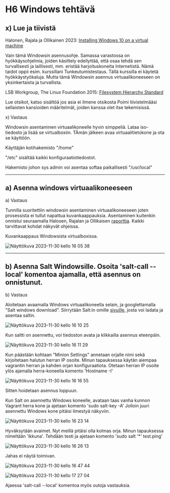# H6 Windows tehtävä

## x) Lue ja tiivistä

Halonen, Rajala ja Ollikainen 2023: [Installing Windows 10 on a virtual machine](https://github.com/therealhalonen/PhishSticks/blob/master/notes/ollikainen/windows.md)

Vain tämä Windowsin asennusohje. Samassa varastossa on hyökkäysohjelmia, joiden käsittely edellyttää, että osaa tehdä sen turvallisesti ja laillisesti, mm. eristää harjoituskoneita Internetistä. Nämä taidot oppii esim. kurssillani Tunkeutumistestaus. Tällä kurssilla ei käytetä hyökkäystyökaluja. Mutta tämä Windowsin asennus virtuaalikoneeseen on yksinkertaista ja turvallista.

LSB Workgroup, The Linux Foundation 2015: [Filesystem Hierarchy Standard](https://refspecs.linuxfoundation.org/FHS_3.0/fhs/index.html)

Lue otsikot, katso sisältöä jos asia ei ilmene otsikosta
Poimi tiivistelmääsi sellaisten kansioiden määritelmät, joiden kanssa olet itse tekemisissä.

x) Vastaus

Windowsin asentaminen virtuaalikoneelle hyvin simppeliä. Lataa iso-tiedosto ja lisää se virtualboxiin. TÄmän jälkeen avaa virtuaalitietokone ja ota se käyttöön.

Käyttäjän kotihakemisto "/home"

"/etc" sisältää kaikki konfiguraatiotiedostot.

Hakemisto johon sys admin voi asentaa softaa paikallisesti "/usr/local"


***


## a) Asenna windows virtuaalikoneeseen

a) Vastaus

Tunnilla suoritettiin windowsin asentaminen virtuaalikoneeseen joten prosessista ei tullut napattua kuvankaappauksia. Asentaminen kuitenkin onnistui seuraamalla Halosen, Rajalan ja Ollikaisen [raporttia](https://github.com/therealhalonen/PhishSticks/blob/master/notes/ollikainen/windows.md). Kaikki tarvittavat kohdat näkyvät ohjeissa.

Kuvankaappaus Windowsista virtualboxissa.

![Näyttökuva 2023-11-30 kello 16 05 38](https://github.com/juliusjantti/palvelinten_hallinta_kurssi/assets/148885509/6dd856f3-9cc4-4222-ba6b-c29a4eb6d544)

***

## b)  Asenna Salt Windowsille. Osoita 'salt-call --local' komentoa ajamalla, että asennus on onnistunut.

b) Vastaus

Aloitetaan avaamalla Windows virtuaalikoneella selain, ja googlettamalla "Salt windows download". Siirrytään Salt:in omille [sivuille](https://docs.saltproject.io/salt/install-guide/en/latest/topics/install-by-operating-system/windows.html), josta voi ladata ja asentaa saltin.

![Näyttökuva 2023-11-30 kello 16 10 25](https://github.com/juliusjantti/palvelinten_hallinta_kurssi/assets/148885509/2e6e7522-fccc-477b-ab15-3ed2d79b3daa)

Kun saltti on asennettu, voi tiedoston avata ja klikkailla asennus eteenpäin.

![Näyttökuva 2023-11-30 kello 16 11 29](https://github.com/juliusjantti/palvelinten_hallinta_kurssi/assets/148885509/a0ed23ac-d31d-499d-afc0-52f45f2244c5)

Kun päästään kohtaan "Minion Settings" annetaan orjalle nimi sekä kirjoitetaan halutun herran IP osoite. Minun tapauksessa käytän aiempaa vagrantin herran ja kahden  orjan konfiguraatiota. Otetaan herran IP osoite ylös ajamalla herra-koneella komento 'Hostname -I'

![Näyttökuva 2023-11-30 kello 16 16 55](https://github.com/juliusjantti/palvelinten_hallinta_kurssi/assets/148885509/509f4074-09b0-4e29-9e77-881915577429)

Sitten hoidetaan asennus loppuun.

Kun Salt on asennettu Windows koneelle, avataan taas vanha kunnon Vagrant herra kone ja ajetaan komento 'sudo salt-key -A' Jolloin juuri asennettu Windows kone pitäisi ilmestyä näkyviin.

![Näyttökuva 2023-11-30 kello 16 23 14](https://github.com/juliusjantti/palvelinten_hallinta_kurssi/assets/148885509/4b68048a-eed7-422b-a75e-e0070a63ccf9)

Hyväksytään avaimet. Nyt meillä pitäisi olla kolmas orja. Minun tapauksessa nimeltään 'ikkuna'. Tehdään testi ja ajetaan komento 'sudo salt '*' test.ping'

![Näyttökuva 2023-11-30 kello 16 26 13](https://github.com/juliusjantti/palvelinten_hallinta_kurssi/assets/148885509/fc28eb81-382b-46e9-b6fb-613fb78cecbc)

Jahas ei näytä toimivan.

![Näyttökuva 2023-11-30 kello 16 47 44](https://github.com/juliusjantti/palvelinten_hallinta_kurssi/assets/148885509/99cadb7e-11c3-4629-b5d9-70efe602da21)

![Näyttökuva 2023-11-30 kello 17 27 04](https://github.com/juliusjantti/palvelinten_hallinta_kurssi/assets/148885509/284f392d-df59-47ff-8b85-14f67fbab57c)

Ajaessa 'salt-call --local' komentoa myös outoja vastauksia.

